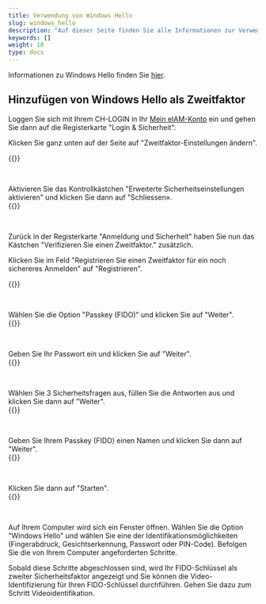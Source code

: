 ```yaml
---
title: Verwendung von Windows Hello
slug: windows_hello
description: "Auf dieser Seite finden Sie alle Informationen zur Verwendung von Windows Hello als Zweitsicherheitsfaktor."
keywords: []
weight: 10
type: docs
---
```


Informationen zu Windows Hello finden Sie [hier](https://support.microsoft.com/de-de/windows/melden-sie-sich-mit-windows-hello-bei-ihrem-microsoft-konto-an-800a8c01-6b61-49f5-0660-c2159bea4d84).

## Hinzufügen von Windows Hello als Zweitfaktor
<!-- 1ere paire de colonnes -->

<div class="two_column">

<div class="left_col">
<!-- First column content goes here -->
<p> Loggen Sie sich mit Ihrem CH-LOGIN in Ihr <a href="https://www.myaccount.eiam.admin.ch/">Mein eIAM-Konto</a> ein und gehen Sie dann auf die Registerkarte "Login & Sicherheit". </p>

<p> Klicken Sie ganz unten auf der Seite auf "Zweitfaktor-Einstellungen ändern". </p>
</div>

<div class="right_col">
<!-- Second column content goes here -->
{{<insertImage image="modif_parametres_de.png" class="edge max-w-90">}} 
</div>

</div>

&nbsp; 

<!-- 2eme paire de colonnes -->

<div class="two_column">

<div class="left_col">
<!-- First column content goes here -->
Aktivieren Sie das Kontrollkästchen "Erweiterte Sicherheitseinstellungen aktivieren" und klicken Sie dann auf "Schliessen».
</div>

<div class="right_col">
<!-- Second column content goes here -->
{{<insertImage image="activation_param_de.png" description="Activation paramètres avancés" class="edge max-w-90">}} 
</div>

</div>

&nbsp; 

<!-- 3eme paire de colonnes -->

<div class="two_column">

<div class="left_col">
<!-- First column content goes here -->
<p> Zurück in der Registerkarte "Anmeldung und Sicherheit" haben Sie nun das Kästchen "Verifizieren Sie einen Zweitfaktor." zusätzlich. </p>

<p> Klicken Sie im Feld "Registrieren Sie einen Zweitfaktor für ein noch sichereres Anmelden" auf "Registrieren". </p>

</div>

<div class="right_col">
<!-- Second column content goes here -->
{{<insertImage image="ajout_facteur_de.png" description="ajout second facteur" class="edge max-w-90">}} 
</div>

</div>

&nbsp; 


<!-- 4eme paire de colonnes -->

<div class="two_column">

<div class="left_col">
<!-- First column content goes here -->
Wählen Sie die Option "Passkey (FIDO)" und klicken Sie auf "Weiter".
</div>

<div class="right_col">
<!-- Second column content goes here -->
{{<insertImage image="choix_fido_de.png" class="edge max-w-90">}}
</div>

</div>

&nbsp; 

<!-- 6eme paire de colonnes -->

<div class="two_column">

<div class="left_col">
<!-- First column content goes here -->
Geben Sie Ihr Passwort ein und klicken Sie auf "Weiter".
</div>

<div class="right_col">
<!-- Second column content goes here -->
{{<insertImage image="fido_mdp_de.png" class="edge max-w-90">}}
</div>

</div>

&nbsp; 

<!-- 7eme paire de colonnes -->

<div class="two_column">

<div class="left_col">
<!-- First column content goes here -->
Wählen Sie 3 Sicherheitsfragen aus, füllen Sie die Antworten aus und klicken Sie dann auf "Weiter".
</div>

<div class="right_col">
<!-- Second column content goes here -->
{{<insertImage image="questions_secu_de.png" class="edge max-w-90">}} 
</div>

</div>

&nbsp;

<!-- 8eme paire de colonnes -->

<div class="two_column">

<div class="left_col">
<!-- First column content goes here -->
Geben Sie Ihrem Passkey (FIDO) einen Namen und klicken Sie dann auf "Weiter".
</div>

<div class="right_col">
<!-- Second column content goes here -->
{{<insertImage image="nom_fido_de.png" class="edge max-w-90">}}
</div>

</div>

&nbsp;


<!-- 9eme paire de colonnes -->

<div class="two_column">

<div class="left_col">
<!-- First column content goes here -->
Klicken Sie dann auf "Starten".
</div>

<div class="right_col">
<!-- Second column content goes here -->
{{<insertImage image="config_fido.png" class="edge max-w-90">}}
</div>

</div>

&nbsp;

Auf Ihrem Computer wird sich ein Fenster öffnen. Wählen Sie die Option "Windows Hello" und wählen Sie eine der Identifikationsmöglichkeiten (Fingerabdruck, Gesichtserkennung, Passwort oder PIN-Code). Befolgen Sie die von Ihrem Computer angeforderten Schritte.

Sobald diese Schritte abgeschlossen sind, wird Ihr FIDO-Schlüssel als zweiter Sicherheitsfaktor angezeigt und Sie können die Video-Identifizierung für Ihren FIDO-Schlüssel durchführen. Gehen Sie dazu zum Schritt Videoidentifikation.

<!-- 
Les explications concernant l'enregistrement de la clé FIDO sur votre CH_LOGIN ne sont pas encore disponible. En attendant, vous pouvez vous réferer à [cette marche-à-suivre](https://help.eiam.swiss/?c=passkeys&l=fr). 

Les explications concernant l'identification vidéo pour la clé FIDO ne sont pas encore disponible. En attendant, vous pouvez vous réferer à [cette marche-à-suivre](https://help.eiam.swiss/index.php?c=h!vipspasskey&l=fr). 
-->

